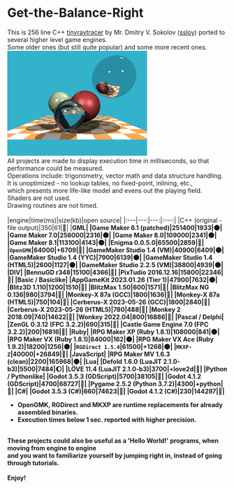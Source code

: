 # Get-the-Balance-Right
This is 256 line C++ [tinyraytracer](https://github.com/ssloy/tinyraytracer) by Mr. Dmitry V. Sokolov ([ssloy](https://github.com/ssloy)) ported to several higher level game engines.<br>
Some older ones (but still quite popular) and some more recent ones.<br>
![original](original.png)<br>
All projects are made to display execution time in milliseconds, so that performance could be measured.<br>
Operations include: trigonometry, vector math and data structure handling.<br>
It is unoptimized - no lookup tables, no fixed-point, inlining, etc.,<br>
which presents more life-like model and evens out the playing field.<br>
Shaders are not used.<br>
Drawing routines are not timed.<br>
<br>
|engine|time(ms)|size(kb)|open source|
|:---|---:|---:|:---:|
|C++ (original - file output)|350|61|🌝|
|<b>GML|
|Game Maker 6.1 (patched)|251400|1933|🌑|
|Game Maker 7.0|256000|2316|🌑|
|Game Maker 8.0|109000|2341|🌑|
|Game Maker 8.1|113100|4143|🌑|
|Enigma 0.0.5.0|65500|2859|🌝|
|`OpenGMK`|64000|+6709|🌝|
|GameMaker Studio 1.4 (VM)|40900|6409|🌑|
|GameMaker Studio 1.4 (YYC)|7900|6139|🌑|
|GameMaker Studio 1.4 (HTML5)|2600|1127|🌑|
|GameMaker Studio 2.2.5 (VM)|38800|4939|🌑|
|<b>DIV|
|BennuGD r348|15100|4366|🌝|
|PixTudio 2016.12.16|15800|22346|🌝|
|<b>Basic / Basiclike|
|AppGameKit 2023.01.26 (Tier 1)|47900|7632|🌑|
|Blitz3D	1.110|1200|1510|🌝|
|BlitzMax 1.50|600|1571|🌝|
|BlitzMax NG 0.136|980|3794|🌝|
|Monkey-X 87a (GCC)|1800|1636|🌝|
|Monkey-X 87a (HTML5)|750|104|🌝|
|Cerberus-X 2023-05-26 (GCC)|1800|2840|🌝|
|Cerberus-X 2023-05-26 (HTML5)|780|488|🌝|
|Monkey 2 2018.09|740|14622|🌝|
|Wonkey 2022.04|800|16886|🌝|
|<b>Pascal / Delphi|
|ZenGL 0.3.12 (FPC 3.2.2)|690|315|🌝|
|Castle Game Engine 7.0 (FPC 3.2.2)|200|16816|🌝|
|<b>Ruby|
|RPG Maker XP (Ruby 1.8.1)|108000|841|🌑|
|RPG Maker VX (Ruby 1.8.1)|84000|162|🌑|
|RPG Maker VX Ace (Ruby 1.9.2)|18200|1256|🌑|
|`RGDirect 1.5.4`|61500|+1268|🌑|
|`MKXP-Z`|40000|+26849|🌝|
|<b>JavaScript|
|RPG Maker MV 1.6.3 (clean)|2200|165968|🌑|
|<b>Lua|
|Defold 1.6.0 (LuaJIT 2.1.0-b3)|5500|7484|🌔|
|LÖVE 11.4 (LuaJIT 2.1.0-b3)|3700|+love2d|🌝|
|<b>Python / Pythonlike|
|Godot 3.5.3 (GDScript)|5700|38105|🌝|
|Godot 4.1.2 (GDScript)|4700|68727|🌝|
|Pygame 2.5.2 (Python 3.7.2)|4300|+python|🌝|
|<b>C#|
|Godot 3.5.3 (C#)|660|74623|🌝|
|Godot 4.1.2 (C#)|230|144297|🌝|
* OpenGMK, RGDirect and MKXP are runtime replacements for already assembled binaries.
* Execution times below 1 sec. reported with higher precision.
<br>
These projects could also be useful as a 'Hello World!' programs, when moving from engine to engine<br>
and you want to familiarize yourself by jumping right in, instead of going through tutorials.<br>
<br>
Enjoy!<br>
